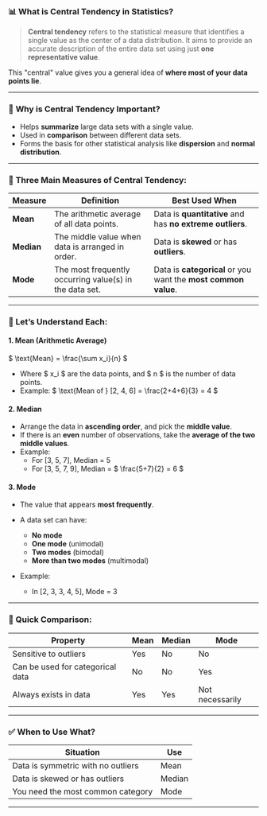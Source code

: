 ### 📊 What is **Central Tendency** in Statistics?

> **Central tendency** refers to the statistical measure that identifies a single value as the center of a data distribution. It aims to provide an accurate description of the entire data set using just **one representative value**.

This "central" value gives you a general idea of **where most of your data points lie**.

---

### 🔑 **Why is Central Tendency Important?**

- Helps **summarize** large data sets with a single value.
- Used in **comparison** between different data sets.
- Forms the basis for other statistical analysis like **dispersion** and **normal distribution**.

---

### 📌 **Three Main Measures of Central Tendency**:

| Measure | Definition | Best Used When |
|--------|------------|----------------|
| **Mean** | The arithmetic average of all data points. | Data is **quantitative** and has **no extreme outliers**. |
| **Median** | The middle value when data is arranged in order. | Data is **skewed** or has **outliers**. |
| **Mode** | The most frequently occurring value(s) in the data set. | Data is **categorical** or you want the **most common value**. |

---

### 🧮 Let’s Understand Each:

#### 1. **Mean (Arithmetic Average)**
$
\text{Mean} = \frac{\sum x_i}{n}
$
- Where $ x_i $ are the data points, and $ n $ is the number of data points.
- Example: $ \text{Mean of } [2, 4, 6] = \frac{2+4+6}{3} = 4 $

#### 2. **Median**
- Arrange the data in **ascending order**, and pick the **middle value**.
- If there is an **even** number of observations, take the **average of the two middle values**.
- Example:  
  - For [3, 5, 7], Median = 5  
  - For [3, 5, 7, 9], Median = $ \frac{5+7}{2} = 6 $

#### 3. **Mode**
- The value that appears **most frequently**.
- A data set can have:
  - **No mode**
  - **One mode** (unimodal)
  - **Two modes** (bimodal)
  - **More than two modes** (multimodal)

- Example:
  - In [2, 3, 3, 4, 5], Mode = 3

---

### 🧠 Quick Comparison:
| Property | Mean | Median | Mode |
|----------|------|--------|------|
| Sensitive to outliers | Yes | No | No |
| Can be used for categorical data | No | No | Yes |
| Always exists in data | Yes | Yes | Not necessarily |

---

### ✅ When to Use What?

| Situation | Use |
|----------|-----|
| Data is symmetric with no outliers | Mean |
| Data is skewed or has outliers | Median |
| You need the most common category | Mode |

---
